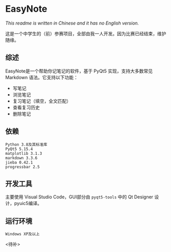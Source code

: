 # EasyNote
*This readme is written in Chinese and it has no English version.*

这是一个中学生的（前）参赛项目，全部由我一人开发。因为比赛已经结束，维护随缘。

## 综述
EasyNote是一个帮助你记笔记的软件，基于 PyQt5 实现，支持大多数常见 Markdown 语法。它支持以下功能：
* 写笔记
* 浏览笔记
* 复习笔记（填空，全文匹配）
* 查看复习历史
* 删除笔记

## 依赖
`Python 3.8及其标准库`  
`PyQt5 5.15.4`  
`matplotlib 3.1.3`  
`markdown 3.3.6`  
`jieba 0.42.1`  
`progressbar 2.5`  

## 开发工具
主要使用 Visual Studio Code，GUI部分由 `pyqt5-tools` 中的 Qt Designer 设计，pyuic5编译。

## 运行环境
`Windows XP及以上`

<待补>
